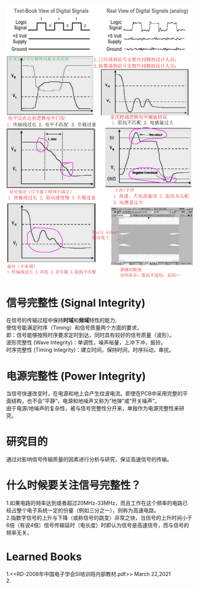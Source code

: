 ![si.png](https://github.com/ShellAlbert/ShellAlbert.github.io/blob/master/hardware/SignalIntegrity/si.png)   
![si_problem.png](https://github.com/ShellAlbert/ShellAlbert.github.io/blob/master/hardware/SignalIntegrity/si_problem.png)   
# 信号完整性 (Signal Integrity)
在信号的传输过程中保持**时域**和**频域**特性的能力,   
使信号能满足时序（Timing）和信号质量两个方面的要求，   
即：信号能够按照时序要求定时到达，同时具有较好的信号质量（波形）。   
波形完整性 (Wave Integrity)：单调性，噪声裕量，上冲下冲，振铃。   
时序完整性 (Timing Integrity)：建立时间，保持时间，时序抖动，串扰。   

# 电源完整性 (Power Integrity)
当信号快速改变时，在电源和地上会产生纹波电流。即使在PCB中采用完整的平面结构，也不会“平静”，电源和地噪声又称为“地弹”或“开关噪声”。   
由于电源/地噪声的复杂性，被与信号完整性分开来，单独作为电源完整性来研究。   

# 研究目的
通过对影响信号传输质量的因素进行分析与研究，保证高速信号的传输。   

# 什么时候要关注信号完整性？
1.如果电路的频率达到或者超过20MHz-33MHz，而且工作在这个频率的电路已经占整个电子系统一定的份量（例如三分之一），则称为高速电路。   
2.指数字信号的上升与下降（或称信号的跳变）非常之快，当信号的上升时间小于6倍（有说4倍）信号传输延时（电长度）时即认为信号是高速信号，而与信号的频率无关。   

# Learned Books
1.<<RD-2008年中国电子学会SI培训班内部教材.pdf>> March 22,2021   
2.



